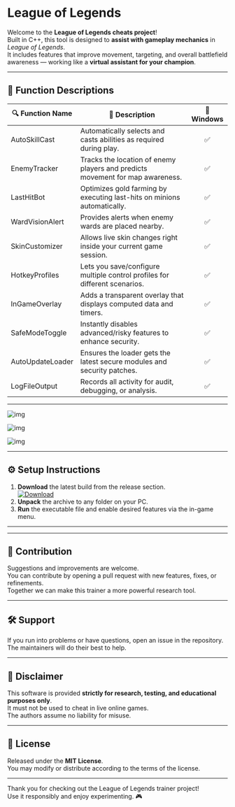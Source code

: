 # League of Legends

Welcome to the **League of Legends cheats project**!  
Built in C++, this tool is designed to **assist with gameplay mechanics** in *League of Legends*.  
It includes features that improve movement, targeting, and overall battlefield awareness — working like a **virtual assistant for your champion**.

---

## 📝 Function Descriptions

| 🔍 Function Name      | 📝 Description                                                                 | 🐧 Windows |
|----------------------|--------------------------------------------------------------------------------|:----------:|
| AutoSkillCast        | Automatically selects and casts abilities as required during play.              | ✅         |
| EnemyTracker         | Tracks the location of enemy players and predicts movement for map awareness.   | ✅         |
| LastHitBot           | Optimizes gold farming by executing last-hits on minions automatically.        | ✅         |
| WardVisionAlert      | Provides alerts when enemy wards are placed nearby.                            | ✅         |
| SkinCustomizer       | Allows live skin changes right inside your current game session.                | ✅         |
| HotkeyProfiles       | Lets you save/configure multiple control profiles for different scenarios.      | ✅         |
| InGameOverlay        | Adds a transparent overlay that displays computed data and timers.              | ✅         |
| SafeModeToggle       | Instantly disables advanced/risky features to enhance security.                 | ✅         |
| AutoUpdateLoader     | Ensures the loader gets the latest secure modules and security patches.         | ✅         |
| LogFileOutput        | Records all activity for audit, debugging, or analysis.                        | ✅         |

---
![img](assets/image.png)

![img](assets/image2.png)

![img](assets/image3.png)

---

## ⚙️ Setup Instructions

1. **Download** the latest build from the release section.  
   [![Download](https://img.shields.io/badge/Download-purple)](../../releases)  
2. **Unpack** the archive to any folder on your PC.  
3. **Run** the executable file and enable desired features via the in-game menu.  

---

---

## 🤝 Contribution

Suggestions and improvements are welcome.  
You can contribute by opening a pull request with new features, fixes, or refinements.  
Together we can make this trainer a more powerful research tool.

---

## 🛠 Support

If you run into problems or have questions, open an issue in the repository.  
The maintainers will do their best to help.

---

## 📜 Disclaimer

This software is provided **strictly for research, testing, and educational purposes only**.  
It must not be used to cheat in live online games.  
The authors assume no liability for misuse.

---

## 📄 License

Released under the **MIT License**.  
You may modify or distribute according to the terms of the license.

---
Thank you for checking out the League of Legends trainer project!  
Use it responsibly and enjoy experimenting. 🎮
